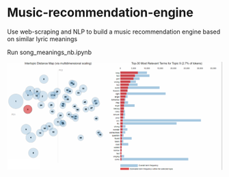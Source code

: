 # Music-recommendation-engine

Use web-scraping and NLP to build a music recommendation engine based on similar lyric meanings

Run song_meanings_nb.ipynb

![](music_recommendation_readme.png)
